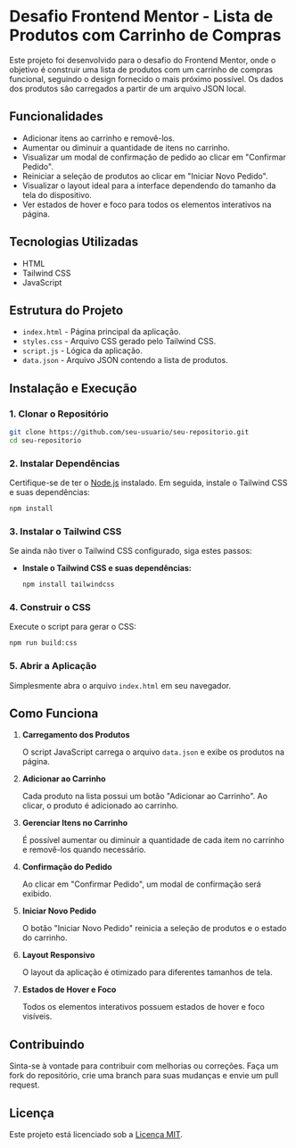 # Desafio Frontend Mentor - Lista de Produtos com Carrinho de Compras

Este projeto foi desenvolvido para o desafio do Frontend Mentor, onde o objetivo é construir uma lista de produtos com um carrinho de compras funcional, seguindo o design fornecido o mais próximo possível. Os dados dos produtos são carregados a partir de um arquivo JSON local.

## Funcionalidades

- Adicionar itens ao carrinho e removê-los.
- Aumentar ou diminuir a quantidade de itens no carrinho.
- Visualizar um modal de confirmação de pedido ao clicar em "Confirmar Pedido".
- Reiniciar a seleção de produtos ao clicar em "Iniciar Novo Pedido".
- Visualizar o layout ideal para a interface dependendo do tamanho da tela do dispositivo.
- Ver estados de hover e foco para todos os elementos interativos na página.

## Tecnologias Utilizadas

- HTML
- Tailwind CSS
- JavaScript

## Estrutura do Projeto

- `index.html` - Página principal da aplicação.
- `styles.css` - Arquivo CSS gerado pelo Tailwind CSS.
- `script.js` - Lógica da aplicação.
- `data.json` - Arquivo JSON contendo a lista de produtos.

## Instalação e Execução

### 1. Clonar o Repositório

   ```bash
   git clone https://github.com/seu-usuario/seu-repositorio.git
   cd seu-repositorio
   ```

### 2. Instalar Dependências

   Certifique-se de ter o [Node.js](https://nodejs.org/) instalado. Em seguida, instale o Tailwind CSS e suas dependências:

   ```bash
   npm install
   ```

### 3. Instalar o Tailwind CSS

   Se ainda não tiver o Tailwind CSS configurado, siga estes passos:

   - **Instale o Tailwind CSS e suas dependências:**

     ```bash
     npm install tailwindcss
     ```

### 4. Construir o CSS

   Execute o script para gerar o CSS:

   ```bash
   npm run build:css
   ```

### 5. Abrir a Aplicação

   Simplesmente abra o arquivo `index.html` em seu navegador.

## Como Funciona

1. **Carregamento dos Produtos**

   O script JavaScript carrega o arquivo `data.json` e exibe os produtos na página.

2. **Adicionar ao Carrinho**

   Cada produto na lista possui um botão "Adicionar ao Carrinho". Ao clicar, o produto é adicionado ao carrinho.

3. **Gerenciar Itens no Carrinho**

   É possível aumentar ou diminuir a quantidade de cada item no carrinho e removê-los quando necessário.

4. **Confirmação do Pedido**

   Ao clicar em "Confirmar Pedido", um modal de confirmação será exibido.

5. **Iniciar Novo Pedido**

   O botão "Iniciar Novo Pedido" reinicia a seleção de produtos e o estado do carrinho.

6. **Layout Responsivo**

   O layout da aplicação é otimizado para diferentes tamanhos de tela.

7. **Estados de Hover e Foco**

   Todos os elementos interativos possuem estados de hover e foco visíveis.

## Contribuindo

Sinta-se à vontade para contribuir com melhorias ou correções. Faça um fork do repositório, crie uma branch para suas mudanças e envie um pull request.

## Licença

Este projeto está licenciado sob a [Licença MIT](LICENSE).
